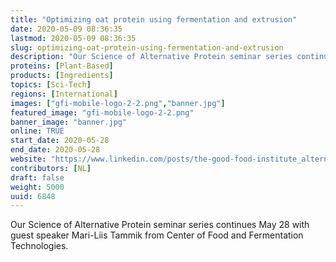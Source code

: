 ```yaml
---
title: "Optimizing oat protein using fermentation and extrusion"
date: 2020-05-09 08:36:35
lastmod: 2020-05-09 08:36:35
slug: optimizing-oat-protein-using-fermentation-and-extrusion
description: "Our Science of Alternative Protein seminar series continues May 28 with guest speaker Mari-Liis Tammik from Center of Food and Fermentation Technologies."
proteins: [Plant-Based]
products: [Ingredients]
topics: [Sci-Tech]
regions: [International]
images: ["gfi-mobile-logo-2-2.png","banner.jpg"]
featured_image: "gfi-mobile-logo-2-2.png"
banner_image: "banner.jpg"
online: TRUE
start_date: 2020-05-28
end_date: 2020-05-28
website: "https://www.linkedin.com/posts/the-good-food-institute_alternativeprotein-activity-6664410254060634112-ACHD"
contributors: [NL]
draft: false
weight: 5000
uuid: 6848
---
```

Our Science of Alternative Protein seminar series continues May 28 with
guest speaker Mari-Liis Tammik from Center of Food and Fermentation
Technologies.
